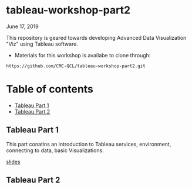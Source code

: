 tableau-workshop-part2
===

June 17, 2019

This repository is geared towards developing Advanced Data Visualization "Viz" using Tableau software.

- Materials for this workshop is availabe to clone through:
```
https://github.com/CMC-QCL/tableau-workshop-part2.git
```


Table of contents
===
<!-- TOC START min:1 max:3 link:true asterisk:false update:true -->
  - [Tableau Part 1](#tableau-part-1)
  - [Tableau Part 2](#tableau-part-2)
<!-- TOC END -->


## Tableau Part 1
This part conatins an introduction to Tableau services, environment, connecting to data, basic Visualizations.

[slides](tableau-workshop-part2\Tableau\Tableau_Presentation_part2.ipynb)

## Tableau Part 2

